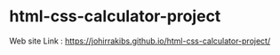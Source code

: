 # html-css-calculator-project
Web site Link : https://johirrakibs.github.io/html-css-calculator-project/
